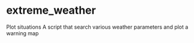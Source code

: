 # extreme_weather
Plot situations
A script that search various weather parameters and plot a warning map 
